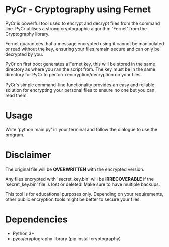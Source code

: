 
# PyCr - Cryptography using Fernet

PyCr is powerful tool used to encrypt and decrypt files from the command line. PyCr utilises a strong cryptographic algorithm 'Fernet' from the Cryptography library. 

Fernet guarantees that a message encrypted using it cannot be manipulated or read without the key, ensuring your files remain secure and can only be decrypted by you.

PyCr on first boot generates a Fernet key, this will be stored in the same directory as where you ran the script from. The key must be in the same directory for PyCr to perform encryption/decryption on your files.

PyCr's simple command-line functionality provides an easy and reliable solution for encrypting your personal files to ensure no one but you can read them.

# Usage

Write 'python main.py' in your terminal and follow the dialogue to use the program.

# Disclaimer

The original file will be **OVERWRITTEN** with the encrypted version.

Any files encrypted with 'secret_key.bin' will be **IRRECOVERABLE** if the 'secret_key.bin' file is lost or deleted! Make sure to have multiple backups.

This tool is for educational purposes only. Depending on your requirements, other public encryption tools might be better to secure your files.

# Dependencies

- Python 3+
- pyca/cryptography library (pip install cryptography)
